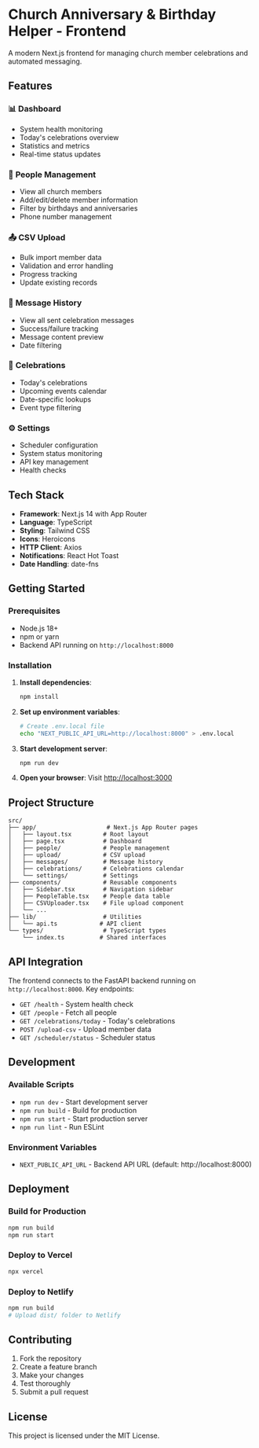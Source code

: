# Church Anniversary & Birthday Helper - Frontend

A modern Next.js frontend for managing church member celebrations and automated messaging.

## Features

### 📊 **Dashboard**

- System health monitoring
- Today's celebrations overview
- Statistics and metrics
- Real-time status updates

### 👥 **People Management**

- View all church members
- Add/edit/delete member information
- Filter by birthdays and anniversaries
- Phone number management

### 📤 **CSV Upload**

- Bulk import member data
- Validation and error handling
- Progress tracking
- Update existing records

### 💬 **Message History**

- View all sent celebration messages
- Success/failure tracking
- Message content preview
- Date filtering

### 📅 **Celebrations**

- Today's celebrations
- Upcoming events calendar
- Date-specific lookups
- Event type filtering

### ⚙️ **Settings**

- Scheduler configuration
- System status monitoring
- API key management
- Health checks

## Tech Stack

- **Framework**: Next.js 14 with App Router
- **Language**: TypeScript
- **Styling**: Tailwind CSS
- **Icons**: Heroicons
- **HTTP Client**: Axios
- **Notifications**: React Hot Toast
- **Date Handling**: date-fns

## Getting Started

### Prerequisites

- Node.js 18+
- npm or yarn
- Backend API running on `http://localhost:8000`

### Installation

1. **Install dependencies**:

   ```bash
   npm install
   ```

2. **Set up environment variables**:

   ```bash
   # Create .env.local file
   echo "NEXT_PUBLIC_API_URL=http://localhost:8000" > .env.local
   ```

3. **Start development server**:

   ```bash
   npm run dev
   ```

4. **Open your browser**: Visit [http://localhost:3000](http://localhost:3000)

## Project Structure

```
src/
├── app/                    # Next.js App Router pages
│   ├── layout.tsx         # Root layout
│   ├── page.tsx           # Dashboard
│   ├── people/            # People management
│   ├── upload/            # CSV upload
│   ├── messages/          # Message history
│   ├── celebrations/      # Celebrations calendar
│   └── settings/          # Settings
├── components/            # Reusable components
│   ├── Sidebar.tsx        # Navigation sidebar
│   ├── PeopleTable.tsx    # People data table
│   ├── CSVUploader.tsx    # File upload component
│   └── ...
├── lib/                   # Utilities
│   └── api.ts            # API client
└── types/                 # TypeScript types
    └── index.ts          # Shared interfaces
```

## API Integration

The frontend connects to the FastAPI backend running on `http://localhost:8000`. Key endpoints:

- `GET /health` - System health check
- `GET /people` - Fetch all people
- `GET /celebrations/today` - Today's celebrations
- `POST /upload-csv` - Upload member data
- `GET /scheduler/status` - Scheduler status

## Development

### Available Scripts

- `npm run dev` - Start development server
- `npm run build` - Build for production
- `npm run start` - Start production server
- `npm run lint` - Run ESLint

### Environment Variables

- `NEXT_PUBLIC_API_URL` - Backend API URL (default: http://localhost:8000)

## Deployment

### Build for Production

```bash
npm run build
npm run start
```

### Deploy to Vercel

```bash
npx vercel
```

### Deploy to Netlify

```bash
npm run build
# Upload dist/ folder to Netlify
```

## Contributing

1. Fork the repository
2. Create a feature branch
3. Make your changes
4. Test thoroughly
5. Submit a pull request

## License

This project is licensed under the MIT License.
